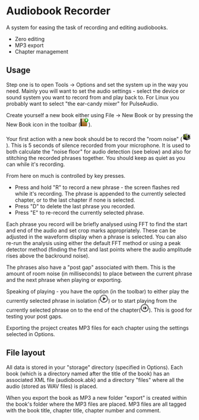 Audiobook Recorder
==================

A system for easing the task of recording and editing audiobooks.

* Zero editing
* MP3 export
* Chapter management

Usage
-----

Step one is to open Tools -> Options and set the system up in the way you need. Mainly you will
want to set the audio settings - select the device or sound system you want to record from and
play back to.  For Linux you probably want to select "the ear-candy mixer" for PulseAudio.

Create yourself a new book either using File -> New Book or by pressing the New Book icon in  the toolbar (![toolbar icon](https://raw.githubusercontent.com/MajenkoProjects/AudiobookRecorder/master/resources/uk/co/majenko/audiobookrecorder/icons/new.png)).

Your first action with a new book should be to record the "room noise" (![toolbar icon](https://github.com/MajenkoProjects/AudiobookRecorder/raw/master/resources/uk/co/majenko/audiobookrecorder/icons/record-room.png)).  This is 5 seconds of silence recorded
from your microphone.  It is used to both calculate the "noise floor" for audio detection (see below) and also
for stitching the recorded phrases together.  You should keep as quiet as you can while it's recording.

From here on much is controlled by key presses.

* Press and hold "R" to record a new phrase - the screen flashes red while it's recording.  The phrase is
  appended to the currently selected chapter, or to the last chapter if none is selected.
* Press "D" to delete the last phrase you recorded.
* Press "E" to re-record the currently selected phrase.

Each phrase you record will be briefly analysed using FFT to find the start and end of the audio and set
crop marks appropriately.  These can be adjusted in the waveform display when a phrase is selected. You can also
re-run the analysis using either the default FFT method or using a peak detector method (finding the first and last points
where the audio amplitude rises above the backround noise).

The phrases also have a "post gap" associated with them.  This is the amount of room noise (in milliseconds) to place between
the current phrase and the next phrase when playing or exporting.

Speaking of playing - you have the option (in the toolbar) to either play the currently selected phrase in isolation (![toolbar icon](https://github.com/MajenkoProjects/AudiobookRecorder/raw/master/resources/uk/co/majenko/audiobookrecorder/icons/play.png)) or
to start playing from the currently selected phrase on to the end of the chapter(![toolbar icon](https://github.com/MajenkoProjects/AudiobookRecorder/raw/master/resources/uk/co/majenko/audiobookrecorder/icons/playon.png)).  This is good for testing your post gaps.

Exporting the project creates MP3 files for each chapter using the settings selected in Options.

File layout
-----------

All data is stored in your "storage" directory (specified in Options).  Each book (which is a directory named after the
title of the book) has an associated XML file (audiobook.abk) and a directory "files" where all the audio (stored as WAV
files) is placed.

When you export the book as MP3 a new folder "export" is created within the book's folder where the MP3 files are placed.
MP3 files are all tagged with the book title, chapter title, chapter number and comment.

